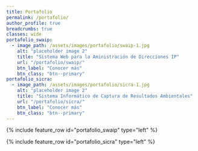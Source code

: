 ```yaml
---
title: Portafolio
permalink: /portafolio/
author_profile: true
breadcrumbs: true
classes: wide
portafolio_swaip:
  - image_path: /assets/images/portafolio/swaip-1.jpg
    alt: "placeholder image 2"
    title: "Sistema Web para la Aministración de Direcciones IP"
    url: "/portafolio/swaip/"
    btn_label: "Conocer más"
    btn_class: "btn--primary"
portafolio_sicra:
  - image_path: /assets/images/portafolio/sicra-1.jpg
    alt: "placeholder image 2"
    title: "Sistema Informático de Captura de Resultados Ambientales"
    url: "/portafolio/sicra/"
    btn_label: "Conocer más"
    btn_class: "btn--primary"
---
```



{% include feature_row id="portafolio_swaip" type="left" %}

{% include feature_row id="portafolio_sicra" type="left" %}